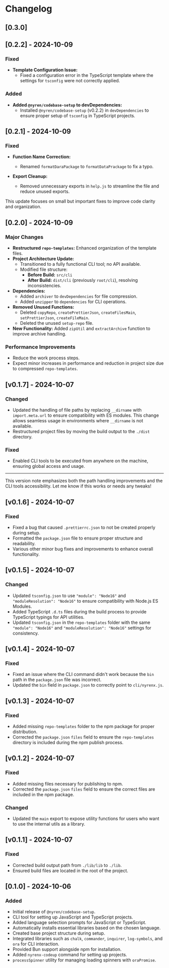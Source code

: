 # Changelog

## [0.3.0]
## [0.2.2] - 2024-10-09

### Fixed
- **Template Configuration Issue:**
  - Fixed a configuration error in the TypeScript template where the settings for `tsconfig` were not correctly applied.
  
### Added
- **Added `@nyren/codebase-setup` to devDependencies:**
  - Installed `@nyren/codebase-setup` (v0.2.2) in `devDependencies` to ensure proper setup of `tsconfig` in TypeScript projects.

## [0.2.1] - 2024-10-09

### Fixed
- **Function Name Correction:**
  - Renamed `formatDaraPackage` to `formatDataPrackage` to fix a typo.
  
- **Export Cleanup:**
  - Removed unnecessary exports in `help.js` to streamline the file and reduce unused exports.

This update focuses on small but important fixes to improve code clarity and organization.

## [0.2.0] - 2024-10-09

### Major Changes
- **Restructured `repo-templates`:** Enhanced organization of the template files.
- **Project Architecture Update:**
  - Transitioned to a fully functional CLI tool; no API available.
  - Modified file structure:
    - **Before Build:** `src/cli`
    - **After Build:** `dist/cli` (previously `root/cli`), resolving inconsistencies.
- **Dependencies:**
  - Added `archiver` to `devDependencies` for file compression.
  - Added `unzipper` to `dependencies` for CLI operations.
- **Removed Unused Functions:**
  - Deleted `copyRepo`, `createPrettierJson`, `createFilesMain`, `setPrettierJson`, `createFileMain`.
  - Deleted the unused `setup-repo` file.
- **New Functionality:** Added `zipUtil` and `extractArchive` function to improve archive handling.

### Performance Improvements
- Reduce the work process steps.
- Expect minor increases in performance and reduction in project size due to compressed `repo-templates`.

## [v0.1.7] - 2024-10-07

### Changed
- Updated the handling of file paths by replacing `__dirname` with `import.meta.url` to ensure compatibility with ES modules. This change allows seamless usage in environments where `__dirname` is not available.
- Restructured project files by moving the build output to the `./dist` directory.
  
### Fixed
- Enabled CLI tools to be executed from anywhere on the machine, ensuring global access and usage.

---

This version note emphasizes both the path handling improvements and the CLI tools accessibility. Let me know if this works or needs any tweaks!

## [v0.1.6] - 2024-10-07

### Fixed
- Fixed a bug that caused `.prettierrc.json` to not be created properly during setup.
- Formatted the `package.json` file to ensure proper structure and readability.
- Various other minor bug fixes and improvements to enhance overall functionality.

## [v0.1.5] - 2024-10-07

### Changed
- Updated `tsconfig.json` to use `"module": "Node16"` and `"moduleResolution": "Node16"` to ensure compatibility with Node.js ES Modules.
- Added TypeScript `.d.ts` files during the build process to provide TypeScript typings for API utilities.
- Updated `tsconfig.json` in the `repo-templates` folder with the same `"module": "Node16"` and `"moduleResolution": "Node16"` settings for consistency.

## [v0.1.4] - 2024-10-07

### Fixed
- Fixed an issue where the CLI command didn't work because the `bin` path in the `package.json` file was incorrect.
- Updated the `bin` field in `package.json` to correctly point to `cli/nyrenx.js`.

## [v0.1.3] - 2024-10-07

### Fixed
- Added missing `repo-templates` folder to the npm package for proper distribution.
- Corrected the `package.json` `files` field to ensure the `repo-templates` directory is included during the npm publish process.

## [v0.1.2] - 2024-10-07

### Fixed
- Added missing files necessary for publishing to npm.
- Corrected the `package.json` `files` field to ensure the correct files are included in the npm package.

### Changed
- Updated the `main` export to expose utility functions for users who want to use the internal utils as a library.

## [v0.1.1] - 2024-10-07

### Fixed
- Corrected build output path from `./lib/lib` to `./lib`.
- Ensured build files are located in the root of the project.

## [0.1.0] - 2024-10-06

### Added
- Initial release of `@nyren/codebase-setup`.
- CLI tool for setting up JavaScript and TypeScript projects.
- Added language selection prompts for JavaScript or TypeScript.
- Automatically installs essential libraries based on the chosen language.
- Created base project structure during setup.
- Integrated libraries such as `chalk`, `commander`, `inquirer`, `log-symbols`, and `ora` for CLI interaction.
- Provided Bun support alongside npm for installation.
- Added `nyrenx-codeup` command for setting up projects.
- `processSpinner` utility for managing loading spinners with `oraPromise`.